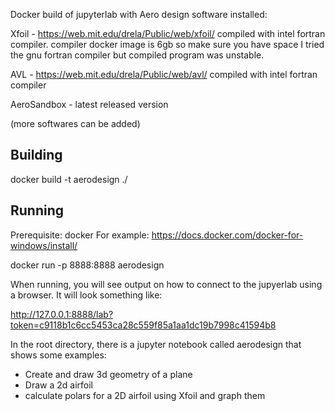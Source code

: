 
Docker build of jupyterlab with Aero design software installed:

Xfoil -  https://web.mit.edu/drela/Public/web/xfoil/
   compiled with intel fortran compiler.  compiler docker image is 6gb so make sure you have space
   I tried the gnu fortran compiler but compiled program was unstable.

AVL -  https://web.mit.edu/drela/Public/web/avl/
   compiled with intel fortran compiler

AeroSandbox - latest released version

(more softwares can be added)

Building
--------
docker build -t aerodesign ./


Running
-------

Prerequisite: docker  For example:  https://docs.docker.com/docker-for-windows/install/

docker run -p 8888:8888 aerodesign

When running, you will see output on how to connect to the jupyerlab using a browser.  It will look something like:

http://127.0.0.1:8888/lab?token=c9118b1c6cc5453ca28c559f85a1aa1dc19b7998c41594b8

In the root directory, there is a jupyter notebook called aerodesign that shows some examples:
- Create and draw 3d geometry of a plane
- Draw a 2d airfoil
- calculate polars for a 2D airfoil using Xfoil and graph them
